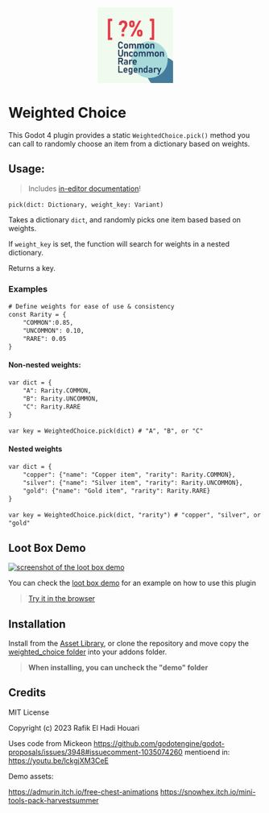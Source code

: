 <div align="center">
<img src="icon.png" width="150"/>
</div>

# Weighted Choice 


This Godot 4 plugin provides a static `WeightedChoice.pick()` method you can call to randomly choose an item from a dictionary based on weights. 


## Usage: 

> Includes [in-editor documentation](https://i.imgur.com/YAJ6XhG.png)!

`pick(dict: Dictionary, weight_key: Variant)`

Takes a dictionary `dict`, and randomly picks one item based based on weights. 

If `weight_key` is set, the function will search for weights in a nested dictionary.

Returns a key. 

### Examples

```gdscript
# Define weights for ease of use & consistency
const Rarity = {
    "COMMON":0.85,
    "UNCOMMON": 0.10,
    "RARE": 0.05
}
```

#### Non-nested weights:

```gdscript
var dict = {
    "A": Rarity.COMMON,
    "B": Rarity.UNCOMMON,
    "C": Rarity.RARE
}

var key = WeightedChoice.pick(dict) # "A", "B", or "C"
```

#### Nested weights

```gdscript
var dict = {
    "copper": {"name": "Copper item", "rarity": Rarity.COMMON},
    "silver": {"name": "Silver item", "rarity": Rarity.UNCOMMON},
    "gold": {"name": "Gold item", "rarity": Rarity.RARE}
}

var key = WeightedChoice.pick(dict, "rarity") # "copper", "silver", or "gold"

```

## Loot Box Demo

[![screenshot of the loot box demo](https://i.imgur.com/Omk23Pc.png)](https://pigeonivy.itch.io/godot-4-loot-box-demo)

You can check the [loot box demo](https://github.com/rehhouari/WeightedChoice/tree/main/addons/weighted_choice/demo) for an example on how to use this plugin

> [Try it in the browser](https://pigeonivy.itch.io/godot-4-loot-box-demo)


## Installation

Install from the [Asset Library](https://godotengine.org/asset-library/asset/2290), or clone the repository and move copy the [weighted_choice folder](addons/weighted_choice/) into your addons folder.

> **When installing, you can uncheck the "demo" folder**

## Credits

MIT License

Copyright (c) 2023 Rafik El Hadi Houari

Uses code from Mickeon
https://github.com/godotengine/godot-proposals/issues/3948#issuecomment-1035074260
mentioend in: https://youtu.be/lckgjXM3CeE

Demo assets:

https://admurin.itch.io/free-chest-animations
https://snowhex.itch.io/mini-tools-pack-harvestsummer
